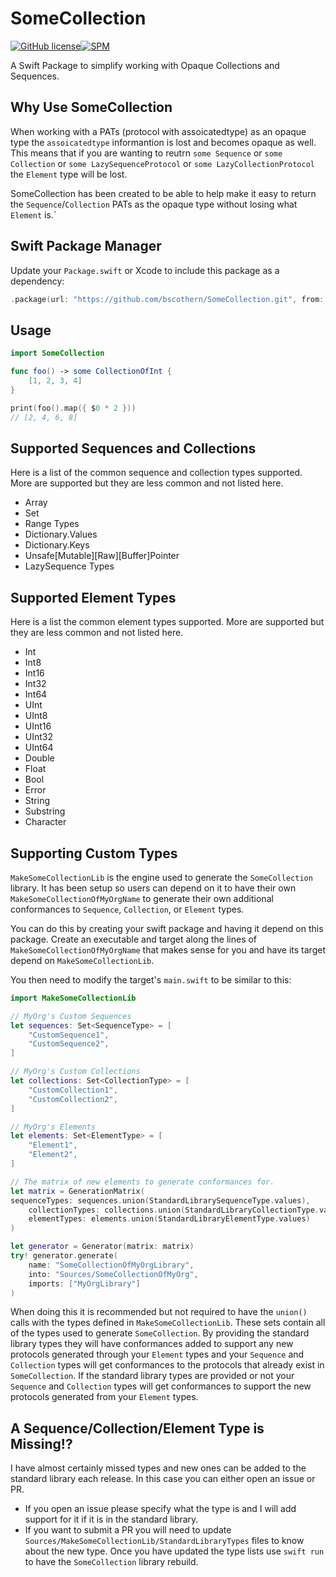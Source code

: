 # SomeCollection

[![GitHub license](https://img.shields.io/badge/license-MIT-lightgrey.svg)](https://raw.githubusercontent.com/Carthage/Carthage/master/LICENSE.md)[![SPM](https://img.shields.io/badge/spm-compatible-brightgreen.svg?style=flat)](https://swift.org/package-manager)

A Swift Package to simplify working with Opaque Collections and Sequences.

## Why Use SomeCollection
When working with a PATs (protocol with assoicatedtype) as an opaque type the `assoicatedtype` informantion is lost and becomes opaque as well.
This means that if you are wanting to reutrn `some Sequence` or `some Collection` or `some LazySequenceProtocol` or `some LazyCollectionProtocol` the `Element` type will be lost.

SomeCollection has been created to be able to help make it easy to return the `Sequence`/`Collection` PATs as the opaque type without losing what `Element` is.`   

## Swift Package Manager
Update your `Package.swift` or Xcode to include this package as a dependency:
```swift
.package(url: "https://github.com/bscothern/SomeCollection.git", from: "1.0.0")
```

## Usage
```swift
import SomeCollection

func foo() -> some CollectionOfInt {
    [1, 2, 3, 4]
}

print(foo().map({ $0 * 2 }))
// [2, 4, 6, 8]

```

## Supported Sequences and Collections
Here is a list of the common sequence and collection types supported.
More are supported but they are less common and not listed here.

* Array
* Set
* Range Types
* Dictionary.Values
* Dictionary.Keys
* Unsafe[Mutable][Raw][Buffer]Pointer
* LazySequence Types

## Supported Element Types
Here is a list the common element types supported.
More are supported but they are less common and not listed here.
* Int
* Int8
* Int16
* Int32
* Int64
* UInt
* UInt8
* UInt16
* UInt32
* UInt64
* Double
* Float
* Bool
* Error
* String
* Substring
* Character

## Supporting Custom Types
`MakeSomeCollectionLib` is the engine used to generate the `SomeCollection` library.
It has been setup so users can depend on it to have their own `MakeSomeCollectionOfMyOrgName` to generate their own additional conformances to `Sequence`, `Collection`, or `Element` types.

You can do this by creating your swift package and having it depend on this package.
Create an executable and target along the lines of `MakeSomeCollectionOfMyOrgName` that makes sense for you and have its target depend on `MakeSomeCollectionLib`.

You then need to modify the target's `main.swift` to be similar to this:
```swift
import MakeSomeCollectionLib

// MyOrg's Custom Sequences
let sequences: Set<SequenceType> = [
    "CustomSequence1",
    "CustomSequence2",
]

// MyOrg's Custom Collections
let collections: Set<CollectionType> = [
    "CustomCollection1",
    "CustomCollection2",
]

// MyOrg's Elements
let elements: Set<ElementType> = [
    "Element1",
    "Element2",
]

// The matrix of new elements to generate conformances for.
let matrix = GenerationMatrix(
sequenceTypes: sequences.union(StandardLibrarySequenceType.values),
    collectionTypes: collections.union(StandardLibraryCollectionType.values),
    elementTypes: elements.union(StandardLibraryElementType.values)
)

let generator = Generator(matrix: matrix)
try! generator.generate(
    name: "SomeCollectionOfMyOrgLibrary",
    into: "Sources/SomeCollectionOfMyOrg",
    imports: ["MyOrgLibrary"]
)
```

When doing this it is recommended but not required to have the `union()` calls with the types defined in `MakeSomeCollectionLib`.
These sets contain all of the types used to generate `SomeCollection`.
By providing the standard library types they will have conformances added to support any new protocols generated through your `Element` types and your `Sequence` and `Collection` types will get conformances to the protocols that already exist in `SomeCollection`.
If the standard library types are provided or not your `Sequence` and `Collection` types will get conformances to support the new protocols generated from your `Element` types.

## A Sequence/Collection/Element Type is Missing!?
I have almost certainly missed types and new ones can be added to the standard library each release.
In this case you can either open an issue or PR.
* If you open an issue please specify what the type is and I will add support for it if it is in the standard library.
* If you want to submit a PR you will need to update `Sources/MakeSomeCollectionLib/StandardLibraryTypes` files to know about the new type. Once you have updated the type lists use `swift run` to have the `SomeCollection` library rebuild.
